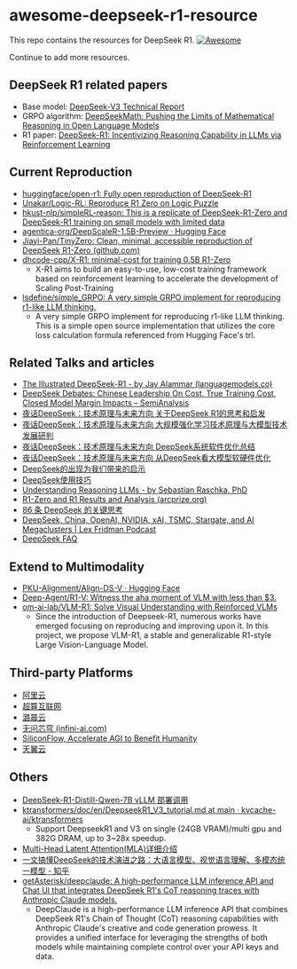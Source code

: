 # awesome-deepseek-r1-resource
This repo contains the resources for DeepSeek R1. [![Awesome](https://awesome.re/badge.svg)](https://awesome.re)

Continue to add more resources.

## DeepSeek R1 related papers
- Base model: [DeepSeek-V3 Technical Report](https://arxiv.org/abs/2412.19437v1)
- GRPO algorithm: [DeepSeekMath: Pushing the Limits of Mathematical Reasoning in Open Language Models](https://arxiv.org/abs/2402.03300)
- R1 paper: [DeepSeek-R1: Incentivizing Reasoning Capability in LLMs via Reinforcement Learning](https://arxiv.org/abs/2501.12948)

## Current Reproduction
- [huggingface/open-r1: Fully open reproduction of DeepSeek-R1](https://github.com/huggingface/open-r1)
- [Unakar/Logic-RL: Reproduce R1 Zero on Logic Puzzle](https://github.com/Unakar/Logic-RL)
- [hkust-nlp/simpleRL-reason: This is a replicate of DeepSeek-R1-Zero and DeepSeek-R1 training on small models with limited data](https://github.com/hkust-nlp/simpleRL-reason)
- [agentica-org/DeepScaleR-1.5B-Preview · Hugging Face](https://huggingface.co/agentica-org/DeepScaleR-1.5B-Preview)
- [Jiayi-Pan/TinyZero: Clean, minimal, accessible reproduction of DeepSeek R1-Zero (github.com)](https://github.com/Jiayi-Pan/TinyZero)
- [dhcode-cpp/X-R1: minimal-cost for training 0.5B R1-Zero](https://github.com/dhcode-cpp/X-R1)
  - X-R1 aims to build an easy-to-use, low-cost training framework based on reinforcement learning to accelerate the development of Scaling Post-Training
- [lsdefine/simple_GRPO: A very simple GRPO implement for reproducing r1-like LLM thinking.](https://github.com/lsdefine/simple_GRPO)
  - A very simple GRPO implement for reproducing r1-like LLM thinking. This is a simple open source implementation that utilizes the core loss calculation formula referenced from Hugging Face's trl.



## Related Talks and articles
- [The Illustrated DeepSeek-R1 - by Jay Alammar (languagemodels.co)](https://newsletter.languagemodels.co/p/the-illustrated-deepseek-r1)
- [DeepSeek Debates: Chinese Leadership On Cost, True Training Cost, Closed Model Margin Impacts – SemiAnalysis](https://semianalysis.com/2025/01/31/deepseek-debates/)
- [夜话DeepSeek：技术原理与未来方向 关于DeepSeek R1的思考和启发](https://www.bilibili.com/video/BV1K3NhevETp/?spm_id_from=333.337.search-card.all.click&vd_source=bd5c3d24bc00ed13f8be24e2121a6da6)
- [夜话DeepSeek：技术原理与未来方向 大规模强化学习技术原理与大模型技术发展研判](https://www.bilibili.com/video/BV1DfN8ekEev/?spm_id_from=333.1387.homepage.video_card.click&vd_source=bd5c3d24bc00ed13f8be24e2121a6da6)
- [夜话DeepSeek：技术原理与未来方向 DeepSeek系统软件优化总结](https://www.bilibili.com/video/BV1rdNbedE8g/?spm_id_from=333.1387.homepage.video_card.click&vd_source=bd5c3d24bc00ed13f8be24e2121a6da6)
- [夜话DeepSeek：技术原理与未来方向 从DeepSeek看大模型软硬件优化](https://www.bilibili.com/video/BV1nfNbe9EAp/?spm_id_from=333.1387.homepage.video_card.click&vd_source=bd5c3d24bc00ed13f8be24e2121a6da6)
- [DeepSeek的出现为我们带来的启示](https://www.bilibili.com/video/BV1hcNgeDExo/?spm_id_from=333.1387.homepage.video_card.click&vd_source=bd5c3d24bc00ed13f8be24e2121a6da6)
- [DeepSeek使用技巧](https://www.bookai.top/deepseek/tips)
- [Understanding Reasoning LLMs - by Sebastian Raschka, PhD](https://magazine.sebastianraschka.com/p/understanding-reasoning-llms)
- [R1-Zero and R1 Results and Analysis (arcprize.org)](https://arcprize.org/blog/r1-zero-r1-results-analysis)
- [86 条 DeepSeek 的关键思考](https://mp.weixin.qq.com/s?__biz=Mzg2OTY0MDk0NQ==&mid=2247511172&idx=1&sn=cc83f26bf31183099252c13779614a45&chksm=cf416b24209f5b66cb451f71aa84e64ef14869f995d674a8ca31f63e15b39821199f2e7f747f&scene=0#rd)
- [DeepSeek, China, OpenAI, NVIDIA, xAI, TSMC, Stargate, and AI Megaclusters | Lex Fridman Podcast](https://www.youtube.com/watch?v=_1f-o0nqpEI)
- [DeepSeek FAQ](https://www.youtube.com/watch?v=jOukzhFwiCo)
## Extend to Multimodality
- [PKU-Alignment/Align-DS-V · Hugging Face](https://huggingface.co/PKU-Alignment/Align-DS-V)
- [Deep-Agent/R1-V: Witness the aha moment of VLM with less than $3.](https://github.com/Deep-Agent/R1-V)
- [om-ai-lab/VLM-R1: Solve Visual Understanding with Reinforced VLMs](https://github.com/om-ai-lab/VLM-R1)
  - Since the introduction of Deepseek-R1, numerous works have emerged focusing on reproducing and improving upon it. In this project, we propose VLM-R1, a stable and generalizable R1-style Large Vision-Language Model.

## Third-party Platforms
- [阿里云](https://www.aliyun.com/solution/tech-solution/deepseek-r1-for-platforms)
- [超算互联网](https://www.scnet.cn/ui/mall/)
- [潞晨云](https://cloud.luchentech.com/maas)
- [无问芯穹 (infini-ai.com)](https://cloud.infini-ai.com/promotion)
- [SiliconFlow, Accelerate AGI to Benefit Humanity](https://siliconflow.cn/zh-cn/)
- [天翼云](https://www.ctyun.cn/act/xirang/deepseek)

## Others
- [DeepSeek-R1-Distill-Qwen-7B vLLM 部署调用](https://github.com/datawhalechina/self-llm/blob/master/models/DeepSeek-R1-Distill-Qwen/04-DeepSeek-R1-Distill-Qwen-7B%20vLLM%20%E9%83%A8%E7%BD%B2%E8%B0%83%E7%94%A8.md)
- [ktransformers/doc/en/DeepseekR1_V3_tutorial.md at main · kvcache-ai/ktransformers](https://github.com/kvcache-ai/ktransformers/blob/main/doc/en/DeepseekR1_V3_tutorial.md) 
  - Support DeepseekR1 and V3 on single (24GB VRAM)/multi gpu and 382G DRAM, up to 3~28x speedup.
- [Multi-Head Latent Attention(MLA)详细介绍](https://zhuanlan.zhihu.com/p/15153745590)
- [一文搞懂DeepSeek的技术演进之路：大语言模型、视觉语言理解、多模态统一模型 - 知乎](https://zhuanlan.zhihu.com/p/22972365914)
- [getAsterisk/deepclaude: A high-performance LLM inference API and Chat UI that integrates DeepSeek R1's CoT reasoning traces with Anthropic Claude models.](https://github.com/getasterisk/deepclaude)
	- DeepClaude is a high-performance LLM inference API that combines DeepSeek R1's Chain of Thought (CoT) reasoning capabilities with Anthropic Claude's creative and code generation prowess. It provides a unified interface for leveraging the strengths of both models while maintaining complete control over your API keys and data.